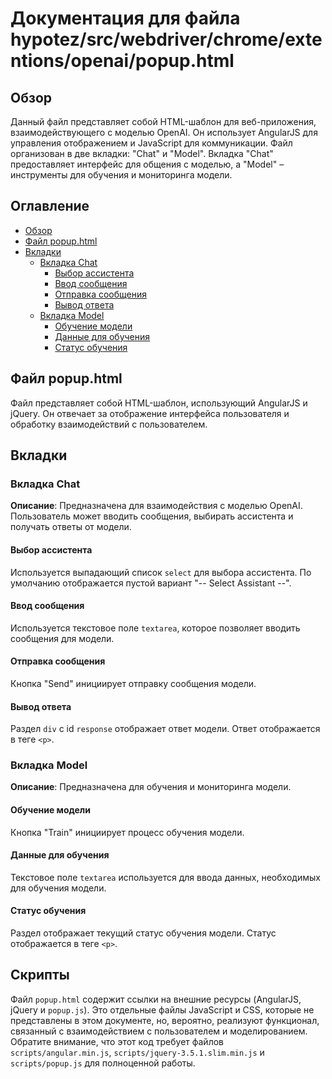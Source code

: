 # Документация для файла hypotez/src/webdriver/chrome/extentions/openai/popup.html

## Обзор

Данный файл представляет собой HTML-шаблон для веб-приложения, взаимодействующего с моделью OpenAI.  Он использует AngularJS для управления отображением и JavaScript для коммуникации.  Файл организован в две вкладки: "Chat" и "Model".  Вкладка "Chat" предоставляет интерфейс для общения с моделью, а "Model" – инструменты для обучения и мониторинга модели.

## Оглавление

- [Обзор](#обзор)
- [Файл popup.html](#файл-popup-html)
- [Вкладки](#вкладки)
    - [Вкладка Chat](#вкладка-chat)
        - [Выбор ассистента](#выбор-ассистента)
        - [Ввод сообщения](#ввод-сообщения)
        - [Отправка сообщения](#отправка-сообщения)
        - [Вывод ответа](#вывод-ответа)
    - [Вкладка Model](#вкладка-model)
        - [Обучение модели](#обучение-модели)
        - [Данные для обучения](#данные-для-обучения)
        - [Статус обучения](#статус-обучения)

## Файл popup.html

Файл представляет собой HTML-шаблон, использующий AngularJS и jQuery.  Он отвечает за отображение интерфейса пользователя и обработку взаимодействий с пользователем.

## Вкладки

### Вкладка Chat

**Описание**: Предназначена для взаимодействия с моделью OpenAI. Пользователь может вводить сообщения, выбирать ассистента и получать ответы от модели.

#### Выбор ассистента

Используется выпадающий список `select` для выбора ассистента.  По умолчанию отображается пустой вариант "-- Select Assistant --".

#### Ввод сообщения

Используется текстовое поле `textarea`, которое позволяет вводить сообщения для модели.

#### Отправка сообщения

Кнопка "Send" инициирует отправку сообщения модели.

#### Вывод ответа

Раздел `div` с id `response` отображает ответ модели.  Ответ отображается в теге `<p>`.


### Вкладка Model

**Описание**:  Предназначена для обучения и мониторинга модели.

#### Обучение модели

Кнопка "Train" инициирует процесс обучения модели.  

#### Данные для обучения

Текстовое поле `textarea` используется для ввода данных, необходимых для обучения модели.

#### Статус обучения

Раздел отображает текущий статус обучения модели.  Статус отображается в теге `<p>`.


## Скрипты

Файл `popup.html` содержит ссылки на внешние ресурсы (AngularJS, jQuery и `popup.js`). Это отдельные файлы JavaScript и CSS, которые не представлены в этом документе, но, вероятно, реализуют функционал, связанный с взаимодействием с пользователем и моделированием.  Обратите внимание, что этот код требует файлов `scripts/angular.min.js`, `scripts/jquery-3.5.1.slim.min.js` и `scripts/popup.js` для полноценной работы.